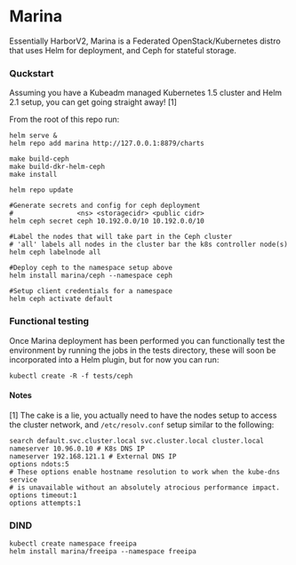 # Marina

Essentially HarborV2, Marina is a Federated OpenStack/Kubernetes distro that uses Helm for deployment, and Ceph for stateful storage.


### Quckstart

Assuming you have a Kubeadm managed Kubernetes 1.5 cluster and Helm 2.1 setup, you can get going straight away! [1]

From the root of this repo run:

```
helm serve &
helm repo add marina http://127.0.0.1:8879/charts

make build-ceph
make build-dkr-helm-ceph
make install

helm repo update

#Generate secrets and config for ceph deployment
#                <ns> <storagecidr> <public cidr>
helm ceph secret ceph 10.192.0.0/10 10.192.0.0/10

#Label the nodes that will take part in the Ceph cluster
# 'all' labels all nodes in the cluster bar the k8s controller node(s)
helm ceph labelnode all

#Deploy ceph to the namespace setup above
helm install marina/ceph --namespace ceph

#Setup client credentials for a namespace
helm ceph activate default

```


### Functional testing

Once Marina deployment has been performed you can functionally test the environment by running the jobs in the tests directory, these will soon be incorporated into a Helm plugin, but for now you can run:

```
kubectl create -R -f tests/ceph
```


#### Notes
[1] The cake is a lie, you actually need to have the nodes setup to access the cluster network, and `/etc/resolv.conf` setup similar to the following:
```
search default.svc.cluster.local svc.cluster.local cluster.local
nameserver 10.96.0.10 # K8s DNS IP
nameserver 192.168.121.1 # External DNS IP
options ndots:5
# These options enable hostname resolution to work when the kube-dns service
# is unavailable without an absolutely atrocious performance impact.
options timeout:1
options attempts:1
```


### DIND
```
kubectl create namespace freeipa
helm install marina/freeipa --namespace freeipa


```
